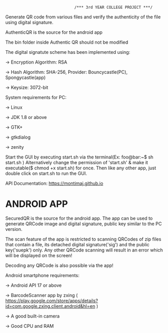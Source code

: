                                   /*** 3rd YEAR COLLEGE PROJECT ***/

Generate QR code from various files and verify the authenticity of the file using digital signature.

AuthenticQR is the source for the android app

The bin folder inside Authentic QR should not be modified

The digital signatute scheme has been implemented using:

-> Encryption Algorithm: RSA

-> Hash Algorithm: SHA-256, Provider: Bouncycastle(PC), Spongycastle(app)

-> Keysize: 3072-bit

System requirements for PC:

-> Linux

-> JDK 1.8 or above

-> GTK+

-> gtkdialog

-> zenity

Start the GUI by executing start.sh via the terminal(Ex:  foo@bar:~$ sh start.sh )
Alternatively change the permission of 'start.sh' & make it executable($ chmod +x start.sh) for once. Then like any other app, just double click on start.sh to run the GUI.

API Documentation: https://montimaj.github.io

# ANDROID APP                                                        

SecuredQR is the source for the android app. The app can be used to generate QRCode image and digital signature, public key similar to the PC version. 

The scan feature of the app is restricted to scanning QRCodes of zip files that contain a file, its detached digital signature('sig') and the public key('suepk') only. 
Any other QRCode scanning will result in an error which will be displayed on the screen!

Decoding any QRCode is also possible via the app!

Android smartphone requirements: 

-> Android API 17 or above

-> BarcodeScanner app by zxing
   ( https://play.google.com/store/apps/details?id=com.google.zxing.client.android&hl=en )

-> A good built-in camera

-> Good CPU and RAM

